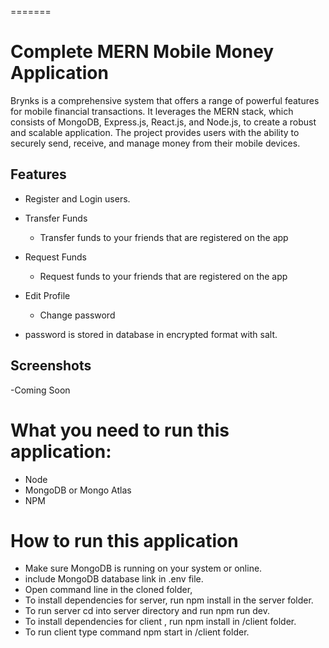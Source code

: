 
=======

# Complete MERN Mobile Money Application

 Brynks is a comprehensive system that offers a range of powerful features for mobile financial transactions. It leverages the MERN stack, which consists of MongoDB, Express.js, React.js, and Node.js, to create a robust and scalable application. The project provides users with the ability to securely send, receive, and manage money from their mobile devices.

## Features

- Register and Login users.
- Transfer Funds 
  - Transfer funds to your friends that are registered on the app
 
- Request Funds
   - Request funds to your friends that are registered on the app

- Edit Profile
  - Change password
- password is stored in database in encrypted format with salt.
 
 

## Screenshots

-Coming Soon

# What you need to run this application:

- Node
- MongoDB or Mongo Atlas
- NPM
# How to run this application

- Make sure MongoDB is running on your system or online.
- include MongoDB database link in .env file.
- Open command line in the cloned folder,
- To install dependencies for server, run npm install in the server folder.
- To run server cd into server directory and run npm run dev.
- To install dependencies for client , run npm install in /client folder.
- To run client type command npm start in /client folder.
